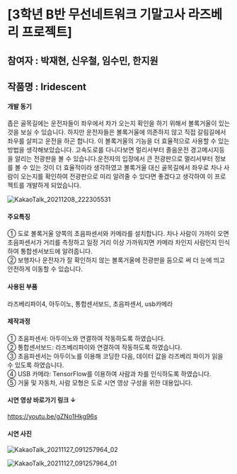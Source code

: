 # [3학년 B반 무선네트워크 기말고사 라즈베리 프로젝트]

## 참여자 : 박재현, 신우철, 임수민, 한지원
## 작품명 : Iridescent
#### 개발 동기
 좁은 골목길에는 운전자들이 좌우에서 차가 오는지 확인을 하기 위해서 볼록거울이 있는 것을 보실 수 있습니다. 하지만 운전자들은 볼록거울에 의존하지 않고 직접 갈림길에서 좌우를 살피고 운전을 하곤 합니다. 이 볼록거울의 기능을 더 효율적으로 사용할 수 있는 방법을 생각해보았습니다. 고속도로를 다니다보면 멀리서부터 졸음운전 경고메시지등을 알리는 전광판을 볼 수 있습니다.운전자의 입장에서 큰 전광판으로 멀리서부터 정보를 볼 수 있는 것이 더 효율적이라 생각하였고 볼록거울 대신 골목길에서 좌우로 차나 사람이 오는지를 확인하여 전광판으로 미리 알려줄 수 있다면 좋겠다고 생각하여 이 프로젝트를 개발하게 되었습니다.

![KakaoTalk_20211208_222305531](https://user-images.githubusercontent.com/71167256/145215877-5e840776-dd8b-4cbc-8c9d-51e076666e02.jpg)

#### 주요특징
① 도로 볼록거울 양쪽의 초음파센서와 카메라를 설치합니다. 차나 사람이 가까이  오면 초음파센서가 거리를 측정하고 일정 거리 이상 가까워지면 카메라 차인지  사람인지 인식하여 통합센서보드에 알려줍니다.   
② 보행자나 운전자가 잘 확인하지 않는 볼록거울에 전광판을 둠으로 써 더 눈에 띄고 안전하게 이동할 수 있습니다.   

#### 사용된 부품
라즈베리파이4, 아두이노, 통합센서보드, 초음파센서, usb카메라

#### 제작과정
① 초음파센서: 아두이노와 연결하여 작동하도록 하였습니다.   
② 통합센서보드: 라즈베리파이와 연결하여 작동하도록 하였습니다.   
③ 초음파센서는 아두이노를 이용해 코딩한 다음, 데이터 값을 라즈베리 파이가 읽을   수 있도록 하였습니다.   
④ USB 카메라: TensorFlow를 이용하여 사람과 차를 인식하도록 하였습니다.   
⑤ 거울 및 자동차, 사람 모형은 도로 시연 영상 구성을 위한 대용입니다.   

#### 시연 영상 바로가기 링크 ↓
https://youtu.be/gZNo1Hkg96s

#### 시연 사진
![KakaoTalk_20211127_091257964_02](https://user-images.githubusercontent.com/71167256/145215259-dff5780e-2bdf-4b42-aff2-e921b347cae1.jpg)

![KakaoTalk_20211127_091257964_01](https://user-images.githubusercontent.com/71167256/145215277-edb40ccc-e395-4555-a1ae-3742620ace61.jpg)
